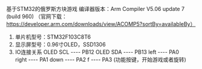 基于STM32的俄罗斯方块游戏
编译器版本：Arm Compiler V5.06 update 7 (build 960) 
（官网下载：https://developer.arm.com/downloads/view/ACOMP5?sortBy=availableBy）

1. 单片机型号：STM32F103C8T6
2. 显示屏型号：0.96寸OLED，SSD1306
3. IO连接关系
OLED SCL  ----  PB12
OLED SDA  ----  PB13
left      ----  PA0   
right     ----  PA1
down      ----  PA2
f         ----  PA3  (功能按键，开始游戏或者旋转)



